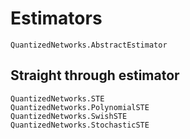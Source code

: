 # Estimators
```@docs
QuantizedNetworks.AbstractEstimator
```
## Straight through estimator
```@docs
QuantizedNetworks.STE
QuantizedNetworks.PolynomialSTE
QuantizedNetworks.SwishSTE
QuantizedNetworks.StochasticSTE
```